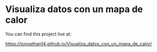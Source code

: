 # Visualiza datos con un mapa de calor

You can find this project live at:

https://jonnathan14.github.io/Visualiza_datos_con_un_mapa_de_calor/